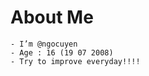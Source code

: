 # About Me
```
- I’m @ngocuyen
- Age : 16 (19 07 2008)
- Try to improve everyday!!!!
```
<!---

--->
